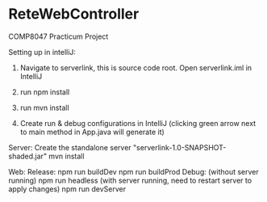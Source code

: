 # ReteWebController
COMP8047 Practicum Project

Setting up in intelliJ:
1. Navigate to serverlink, this is source code root. Open serverlink.iml in IntelliJ

2. run npm install

3. run mvn install

4. Create run & debug configurations in IntelliJ (clicking green arrow next to main method in App.java will generate it)

Server:
Create the standalone server "serverlink-1.0-SNAPSHOT-shaded.jar"
	mvn install

Web:
	Release:
		npm run buildDev
		npm run buildProd
	Debug:
		(without server running)
		npm run headless
		(with server running, need to restart server to apply changes)
		npm run devServer

